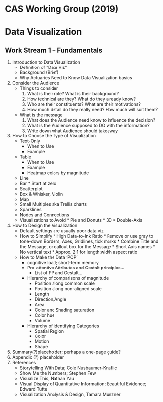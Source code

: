 # CAS Working Group (2019)
# Data Visualization
## Work Stream 1 – Fundamentals

1. Introduction to Data Visualization
	* Definition of “Data Viz”
	* Background (Brief)
	* Why Actuaries Need to Know Data Visualization basics
2. Consider the Audience
	* Things to consider
		1. What is their role? What is their background?
		2. How technical are they? What do they already know?
		3. Who are their constituents? What are their motivations?
		4. How much detail do they really need? How much will suit them?
	* What is the message
		1. What does the Audience need know to influence the decision?
		2. What is the Audience supposed to DO with the information?
		3. Write down what Audience should takeaway
3. How to Choose the Type of Visualization
	* Text-Only
		* When to Use
		* Example
	* Table
		* When to Use
		* Example
		* Heatmap colors by magnitude
	* Line
	* Bar
			* Start at zero
	* Scatterplot
	* Box & Whisker, Violin
	* Map
	* Small Multiples aka Trellis charts
	* Sparklines
	* Nodes and Connections
	* Visualizations to Avoid
			* Pie and Donuts
			* 3D
			* Double-Axis
4. How to Design the Visualization
	* Default settings are usually poor data viz
	* How to Simplify
			* High Data-to-Ink Ratio
			* Remove or use gray to tone-down Borders, Axes, Gridlines, tick marks 
			* Combine Title and the Message, or callout box for the Message
			* Short Axis names
			* No vertical text
			* Approx. 2:1 for length:width aspect ratio
	* How to Make the Data ‘POP’
		* cognitive load; short-term memory
		* Pre-attentive Attributes and Gestalt principles…
			* List of PP and Gestalt…
		* Hierarchy of comparisons of magnitude
			* Position along common scale
			* Position along non-aligned scale
			* Length
			* Direction/Angle
			* Area
			* Color and Shading saturation
			* Color hue
			* Volume
		* Hierarchy of identifying Categories
			* Spatial Region
			* Color
			* Motion
			* Shape
5.	Summary(?)placeholder; perhaps a one-page guide?
6.	Appendix (?) placeholder
7. References
	* Storytelling With Data; Cole Nusbaumer-Knaflic
	* Show Me the Numbers; Stephen Few
	* Visualize This, Nathan Yau
	* Visual Display of Quantitative Information; Beautiful Evidence; Edward Tufte
	* Visualization Analysis & Design, Tamara Munzner

